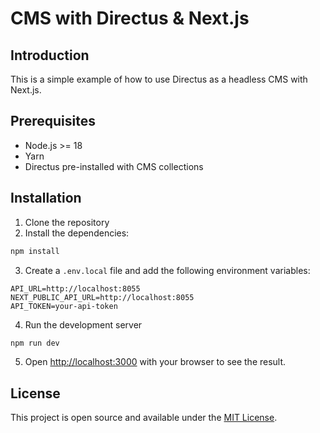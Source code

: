 # CMS with Directus & Next.js

## Introduction

This is a simple example of how to use Directus as a headless CMS with Next.js.

## Prerequisites

- Node.js >= 18
- Yarn
- Directus pre-installed with CMS collections

## Installation

1. Clone the repository
2. Install the dependencies:

```bash
npm install
```

3. Create a `.env.local` file and add the following environment variables:

```env
API_URL=http://localhost:8055
NEXT_PUBLIC_API_URL=http://localhost:8055
API_TOKEN=your-api-token
```

4. Run the development server

```bash
npm run dev
```

5. Open [http://localhost:3000](http://localhost:3000) with your browser to see the result.

## License

This project is open source and available under the [MIT License](LICENSE).
